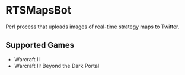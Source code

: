 # RTSMapsBot
Perl process that uploads images of real-time strategy maps to Twitter.

## Supported Games
* Warcraft II
* Warcraft II: Beyond the Dark Portal
